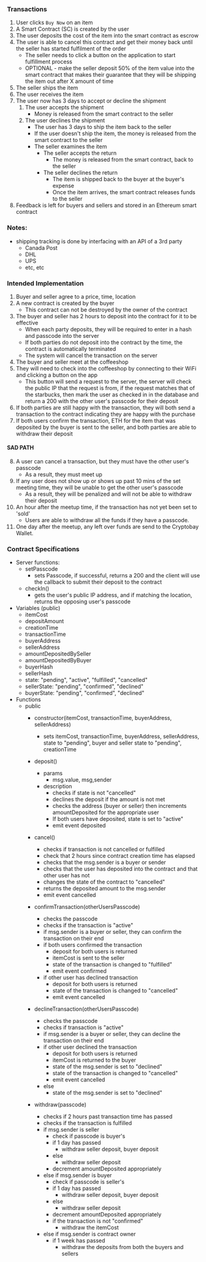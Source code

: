 ### Transactions

1. User clicks ```Buy Now``` on an item
2. A Smart Contract (SC) is created by the user
3. The user deposits the cost of the item into the smart contract as escrow
4. The user is able to cancel this contract and get their money back until the seller has started fulfilment of the order
    - The seller needs to click a button on the application to start fulfillment process
    - OPTIONAL - make the seller deposit 50% of the item value into the smart contract that makes their guarantee that they will be shipping the item out after X amount of time
5. The seller ships the item
6. The user receives the item
7. The user now has 3 days to accept or decline the shipment 
    1. The user accepts the shipment
        - Money is released from the smart contract to the seller
    2. The user declines the shipment
        - The user has 3 days to ship the item back to the seller
        - If the user doesn't ship the item, the money is released from the smart contract to the seller
        - The seller examines the item
            - The seller accepts the return
                - The money is released from the smart contract, back to the seller
            - The seller declines the return
                - The item is shipped back to the buyer at the buyer's expense 
                - Once the item arrives, the smart contract releases funds to the seller
8. Feedback is left for buyers and sellers and stored in an Ethereum smart contract

### Notes:
- shipping tracking is done by interfacing with an API of a 3rd party
    - Canada Post
    - DHL
    - UPS
    - etc, etc

### Intended Implementation
1. Buyer and seller agree to a price, time, location
2. A new contract is created by the buyer
    - This contract can not be destroyed by the owner of the contract
3. The buyer and seller has 2 hours to deposit into the contract for it to be effective
    - When each party deposits, they will be required to enter in a hash and passcode into the server
    - If both parties do not deposit into the contract by the time, the contract is automatically terminated
    - The system will cancel the transaction on the server
4. The buyer and seller meet at the coffeeshop
5. They will need to check into the coffeeshop by connecting to their WiFi and clicking a button on the app
    - This button will send a request to the server, the server will check the public IP that the request is from, if the request matches that of the starbucks, then mark the user as checked in in the database and return a 200 with the other user's passcode for their deposit
6. If both parties are still happy with the transaction, they will both send a transaction to the contract indicating they are happy with the purchase
7. If both users confirm the transaction, ETH for the item that was deposited by the buyer is sent to the seller, and both parties are able to withdraw their deposit

#### SAD PATH
8. A user can cancel a transaction, but they must have the other user's passcode
    - As a result, they must meet up
9. If any user does not show up or shows up past 10 mins of the set meeting time, they will be unable to get the other user's passcode 
    - As a result, they will be penalized and will not be able to withdraw their deposit
10. An hour after the meetup time, if the transaction has not yet been set to 'sold'
    - Users are able to withdraw all the funds if they have a passcode.
11. One day after the meetup, any left over funds are send to the Cryptobay Wallet. 

### Contract Specifications
- Server functions:
    - setPasscode
        - sets Passcode, if successful, returns a 200 and the client will use the callback to submit their deposit to the contract
    - checkIn()
        - gets the user's public IP address, and if matching the location, returns the opposing user's passcode
- Variables (public)
    - itemCost
    - depositAmount
    - creationTime
    - transactionTime
    - buyerAddress
    - sellerAddress
    - amountDepositedBySeller
    - amountDepositedByBuyer
    - buyerHash
    - sellerHash
    - state: "pending", "active", "fulfilled", "cancelled"
    - sellerState: "pending", "confirmed", "declined"
    - buyerState: "pending", "confirmed", "declined"
- Functions
    - public
        - constructor(itemCost, transactionTime, buyerAddress, sellerAddress)
            - sets itemCost, transactionTime, buyerAddress, sellerAddress, state to "pending", buyer and seller state to "pending", creationTime

        - deposit()
            - params
                - msg.value, msg,sender
            - description
                - checks if state is not "cancelled"
                - declines the deposit if the amount is not met
                - checks the address (buyer or seller) then increments amountDeposited for the appropriate user
                - If both users have deposited, state is set to "active"
                - emit event deposited

        - cancel() 
            - checks if transaction is not cancelled or fulfilled
            - check that 2 hours since contract creation time has elapsed
            - checks that the msg.sender is a buyer or sender
            - checks that the user has deposited into the contract and that other user has not
            - changes the state of the contract to "cancelled"
            - returns the deposited amount to the msg.sender
            - emit event cancelled
        
        - confirmTransaction(otherUsersPasscode)
            - checks the passcode
            - checks if the transaction is "active"
            - if msg.sender is a buyer or seller, they can confirm the transaction on their end
            - if both users confirmed the transaction
                - deposit for both users is returned
                - itemCost is sent to the seller
                - state of the transaction is changed to "fulfilled"
                - emit event confirmed
            - if other user has declined transaction
                - deposit for both users is returned
                - state of the transaction is changed to "cancelled"
                - emit event cancelled

        - declineTransaction(otherUsersPasscode)
            - checks the passcode
            - checks if transaction is "active"
            - if msg.sender is a buyer or seller, they can decline the transaction on their end
            - if other user declined the transaction
                - deposit for both users is returned
                - itemCost is returned to the buyer
                - state of the msg.sender is set to "declined"
                - state of the transaction is changed to "cancelled"
                - emit event cancelled
            - else
                - state of the msg.sender is set to "declined"

        - withdraw(passcode)
            - checks if 2 hours past transaction time has passed
            - checks if the transaction is fulfilled
            - if msg.sender is seller
                - check if passcode is buyer's
                - if 1 day has passed    
                    - withdraw seller deposit, buyer deposit
                - else
                    - withdraw seller deposit
                - decrement amountDeposited appropriately 
            - else if msg.sender is buyer
                - check if passcode is seller's
                - if 1 day has passed    
                    - withdraw seller deposit, buyer deposit
                - else
                    - withdraw seller deposit
                - decrement amountDeposited appropriately
                - if the transaction is not "confirmed"
                    - withdraw the itemCost
            - else if msg.sender is contract owner
                - if 1 week has passed
                    - withdraw the deposits from both the buyers and sellers